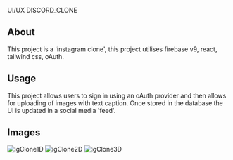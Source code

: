 UI/UX DISCORD_CLONE

## About
This project is a 'instagram clone', this project utilises firebase v9, react, tailwind css, oAuth.

## Usage
This project allows users to sign in using an oAuth provider and then allows for uploading of images with text caption. Once stored in the database the UI is updated in a social media 'feed'.

## Images
![igClone1D](https://user-images.githubusercontent.com/81460374/152763108-c8dd1c8d-d873-404c-a7f2-df7b330e33fa.png)
![igClone2D](https://user-images.githubusercontent.com/81460374/152763155-d8382342-0cb4-4e59-89ab-2afbf1b70b14.png)
![igClone3D](https://user-images.githubusercontent.com/81460374/152763190-309fac19-0428-40ac-8737-1d633a3f3884.png)

